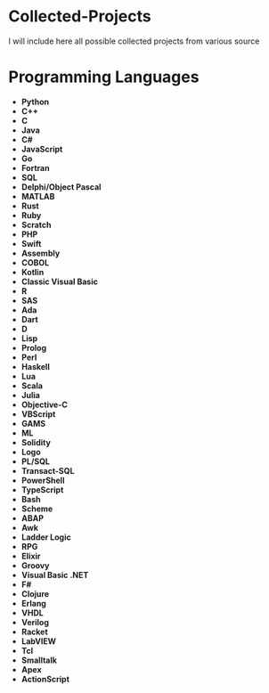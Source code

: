 # Collected-Projects
I will include here all possible collected projects from various source

# Programming Languages

- **Python**
- **C++**
- **C**
- **Java**
- **C#**
- **JavaScript**
- **Go**
- **Fortran**
- **SQL**
- **Delphi/Object Pascal**
- **MATLAB**
- **Rust**
- **Ruby**
- **Scratch**
- **PHP**
- **Swift**
- **Assembly**
- **COBOL**
- **Kotlin**
- **Classic Visual Basic**
- **R**
- **SAS**
- **Ada**
- **Dart**
- **D**
- **Lisp**
- **Prolog**
- **Perl**
- **Haskell**
- **Lua**
- **Scala**
- **Julia**
- **Objective-C**
- **VBScript**
- **GAMS**
- **ML**
- **Solidity**
- **Logo**
- **PL/SQL**
- **Transact-SQL**
- **PowerShell**
- **TypeScript**
- **Bash**
- **Scheme**
- **ABAP**
- **Awk**
- **Ladder Logic**
- **RPG**
- **Elixir**
- **Groovy**
- **Visual Basic .NET**
- **F#**
- **Clojure**
- **Erlang**
- **VHDL**
- **Verilog**
- **Racket**
- **LabVIEW**
- **Tcl**
- **Smalltalk**
- **Apex**
- **ActionScript**

